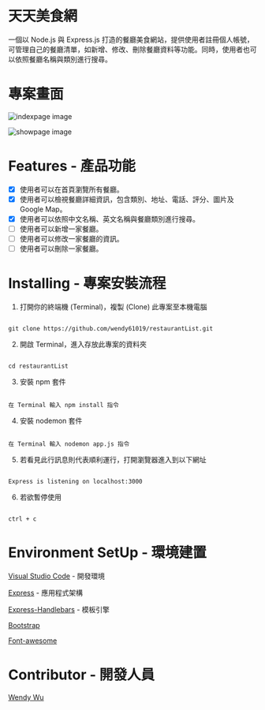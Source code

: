# 天天美食網

一個以 Node.js 與 Express.js 打造的餐廳美食網站，提供使用者註冊個人帳號，可管理自己的餐廳清單，如新增、修改、刪除餐廳資料等功能。同時，使用者也可以依照餐廳名稱與類別進行搜尋。

# 專案畫面
![indexpage image](https://user-images.githubusercontent.com/92006997/138025659-d4e59fa4-a1c2-4e3a-8b22-712d3f3b58da.png)

![showpage image](https://user-images.githubusercontent.com/92006997/138025682-68406a76-ff3e-4c99-a389-d540dab062ec.png)

# Features - 產品功能

- [x] 使用者可以在首頁瀏覽所有餐廳。
- [x] 使用者可以檢視餐廳詳細資訊，包含類別、地址、電話、評分、圖片及 Google Map。
- [x] 使用者可以依照中文名稱、英文名稱與餐廳類別進行搜尋。
- [ ] 使用者可以新增一家餐廳。
- [ ] 使用者可以修改一家餐廳的資訊。
- [ ] 使用者可以刪除一家餐廳。

# Installing - 專案安裝流程

1. 打開你的終端機 (Terminal)，複製 (Clone) 此專案至本機電腦

```

git clone https://github.com/wendy61019/restaurantList.git

```

2. 開啟 Terminal，進入存放此專案的資料夾

```

cd restaurantList

```

3. 安裝 npm 套件

```

在 Terminal 輸入 npm install 指令

```

4. 安裝 nodemon 套件

```

在 Terminal 輸入 nodemon app.js 指令

```

5. 若看見此行訊息則代表順利運行，打開瀏覽器進入到以下網址

```

Express is listening on localhost:3000

```

6. 若欲暫停使用

```

ctrl + c

```

# Environment SetUp - 環境建置
[Visual Studio Code](https://visualstudio.microsoft.com/zh-hant/) - 開發環境

[Express](https://www.npmjs.com/package/express) - 應用程式架構

[Express-Handlebars](https://www.npmjs.com/package/express-handlebars) - 模板引擎

[Bootstrap](https://getbootstrap.com/)

[Font-awesome](https://fontawesome.com/)

# Contributor - 開發人員

[Wendy Wu](https://github.com/wendy61019)
